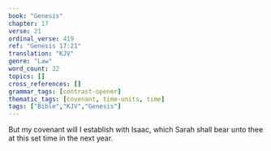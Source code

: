```yaml
---
book: "Genesis"
chapter: 17
verse: 21
ordinal_verse: 419
ref: "Genesis 17:21"
translation: "KJV"
genre: "Law"
word_count: 22
topics: []
cross_references: []
grammar_tags: [contrast-opener]
thematic_tags: [covenant, time-units, time]
tags: ["Bible","KJV","Genesis"]
---
```

But my covenant will I establish with Isaac, which Sarah shall bear unto thee at this set time in the next year.
